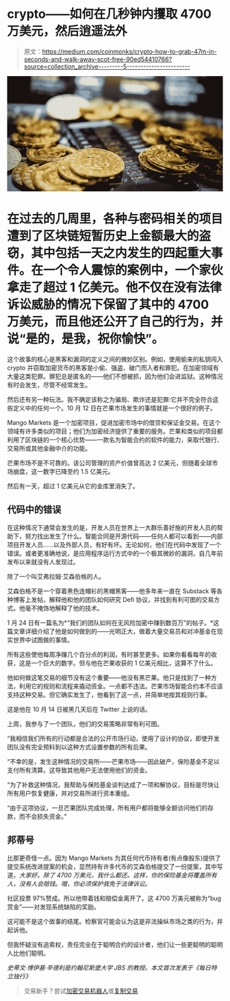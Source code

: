 # crypto——如何在几秒钟内攫取 4700 万美元，然后逍遥法外

> 原文：<https://medium.com/coinmonks/crypto-how-to-grab-47m-in-seconds-and-walk-away-scot-free-90ed54410766?source=collection_archive---------5----------------------->

![](img/60c8181e28afcdb4f00d56f1b216e965.png)

# 在过去的几周里，各种与密码相关的项目遭到了区块链短暂历史上金额最大的盗窃，其中包括一天之内发生的四起重大事件。在一个令人震惊的案例中，一个家伙拿走了超过 1 亿美元。他不仅在没有法律诉讼威胁的情况下保留了其中的 4700 万美元，而且他还公开了自己的行为，并说“是的，是我，祝你愉快”。

这个故事的核心是黑客和漏洞的定义之间的微妙区别。例如，使用偷来的私钥闯入 crypto 并窃取加密货币的黑客是小偷、强盗、破门而入者和罪犯。在加密领域有大量这类犯罪。罪犯总是匿名的——他们不想被抓，因为他们会进监狱。这种情况有时会发生，尽管不经常发生。

然后还有另一种玩法。我不确定该称之为骗局、欺诈还是犯罪:它并不完全符合这些定义中的任何一个。10 月 12 日在芒果市场发生的事情就是一个很好的例子。

Mango Markets 是一个加密项目，促进加密市场中的借贷和保证金交易。在这个领域有许多类似的项目；他们为加密经济提供了重要的服务。芒果和类似的项目都利用了区块链的一个核心优势——一款名为智能合约的软件的能力，来取代银行、交易所或其他金融中介的功能。

芒果市场不是不可靠的。该公司管理的资产价值曾高达 2 亿美元，但随着全球市场崩盘，这一数字已降至约 1.5 亿美元。

然后有一天，超过 1 亿美元从它的金库里消失了。

## 代码中的错误

在这种情况下通常会发生的是，开发人员在世界上一大群乐善好施的开发人员的帮助下，努力找出发生了什么。智能合同是开源代码——任何人都可以看到——内部项目开发人员……以及外部人员，有好有坏。无论如何，他们在代码中发现了一个错误。或者更准确地说，是应用程序运行方式中的一个极其微妙的漏洞，自几年前发布以来就没有人发现过。

除了一个叫艾弗拉姆·艾森伯格的人。

艾森伯格不是一个穿着黑色连帽衫的黑帽黑客——他多年来一直在 Substack 等各种博客上发帖，解释他和他的团队如何研究 Defi 协议，并找到有利可图的交易方式。他毫不掩饰地解释了他的技术。

1 月 24 日有一篇名为*“我们的团队如何在无风险加密中赚到数百万”的帖子。*这篇文章详细介绍了他是如何做到的——光明正大，做着大量交易员和对冲基金在现实世界中试图做的事情。

所有这些使他每周净赚几个百分点的利润，有时甚至更多。如果你看看每年的收获，这是一个巨大的数字。但与他在芒果收获的 1 亿美元相比，这算不了什么。

他如何做这笔交易的细节没有这个重要——他没有黑芒果。他只是找到了一种方法，利用它的规则和流程来撬动资金。一点都不违法。芒果市场智能合约本不应该支持这种交易。但它确实发生了，他看到了这一点，并简单地按其规则行事。

这是他在 10 月 14 日被黑几天后在 Twitter 上说的话。

上周，我参与了一个团队，他们的交易策略非常有利可图。

“我相信我们所有的行动都是合法的公开市场行动，使用了设计的协议，即使开发团队没有完全预料到以这种方式设置参数的所有后果。

“不幸的是，发生这种情况的交易所——芒果市场——因此破产，保险基金不足以支付所有清算。这导致其他用户无法使用他们的资金。

“为了补救这种情况，我帮助与保险基金谈判达成了一项和解协议，目标是尽快让所有用户恢复健康，并对交易所进行资本重组。

“由于这项协议，一旦芒果团队完成处理，所有用户都将能够全额访问他们的存款，而不会损失资金。”

## 邦蒂号

比那更奇怪一点。因为 Mango Markets 为其任何代币持有者(有点像股东)提供了提交系统改进提案的机会，显然持有许多代币的艾森伯格提交了一份提案，其中写道，*大家好。除了 4700 万美元，我什么都还。这样，你的保险基金将覆盖所有人，没有人会赔钱。哦，你必须保护我免于法律诉讼。*

社区投票 97%赞成。所以他带着钱和赔偿金离开了。这 4700 万美元被称为“bug 赏金”——对发现系统缺陷的奖励。

这可能不是这个故事的结尾。检察官可能会认为这是非法操纵市场之类的行为，并起诉他。

但我怀疑没有追索权，责任完全在于聪明合约的设计者，他们让一些更聪明的聪明人比他们聪明。

*史蒂文·博伊基·辛德利是约翰尼斯堡大学 JBS 的教授。本文首次发表于《每日特立独行》*

> 交易新手？尝试[加密交易机器人](/coinmonks/crypto-trading-bot-c2ffce8acb2a)或[复制交易](/coinmonks/top-10-crypto-copy-trading-platforms-for-beginners-d0c37c7d698c)